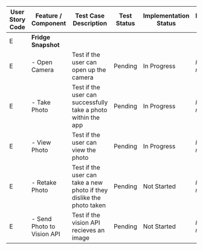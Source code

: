 | User Story Code | Feature / Component | Test Case Description | Test Status | Implementation Status | Refactoring Notes |
|-----------------|---------------------|-----------------------|-------------|-----------------------|-------------------|
| E           | **Fridge Snapshot** | | | | |
| E          | - Open Camera | Test if the user can open up the camera | Pending | In Progress | _Notes on refactoring_ |
| E          | - Take Photo | Test if the user can successfully take a photo within the app | Pending | In Progress | _Notes on refactoring_ |
| E          | - View Photo | Test if the user can view the photo | Pending | In Progress | _Notes on refactoring_ |
| E          | - Retake Photo | Test if the user can take a new photo if they dislike the photo taken | Pending | Not Started | _Notes on refactoring_ |
| E          | - Send Photo to Vision API | Test if the vision API recieves an image | Pending | Not Started | _Notes on refactoring_ |